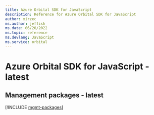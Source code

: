 ```yaml
---
title: Azure Orbital SDK for JavaScript
description: Reference for Azure Orbital SDK for JavaScript
author: xirzec
ms.author: jeffish
ms.date: 06/20/2022
ms.topic: reference
ms.devlang: JavaScript
ms.service: orbital
---
```

# Azure Orbital SDK for JavaScript - latest
## Management packages - latest
[!INCLUDE [mgmt-packages](orbital-mgmt-index.md)]

